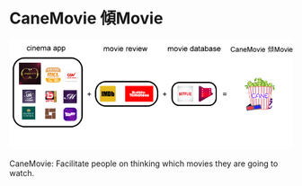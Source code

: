 # CaneMovie 傾Movie
![傾Movie](intro.png "CaneMovie")

CaneMovie: Facilitate people on thinking which movies they are going to watch.
